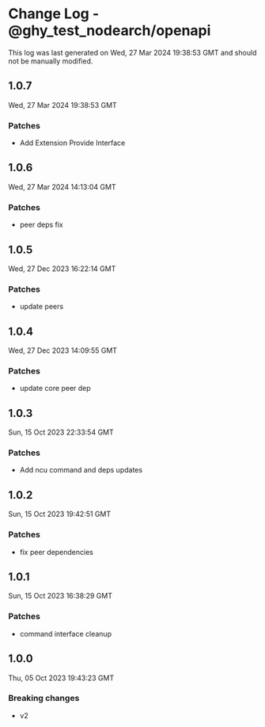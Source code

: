 # Change Log - @ghy_test_nodearch/openapi

This log was last generated on Wed, 27 Mar 2024 19:38:53 GMT and should not be manually modified.

## 1.0.7
Wed, 27 Mar 2024 19:38:53 GMT

### Patches

- Add Extension Provide Interface

## 1.0.6
Wed, 27 Mar 2024 14:13:04 GMT

### Patches

-  peer deps fix

## 1.0.5
Wed, 27 Dec 2023 16:22:14 GMT

### Patches

- update peers

## 1.0.4
Wed, 27 Dec 2023 14:09:55 GMT

### Patches

- update core peer dep

## 1.0.3
Sun, 15 Oct 2023 22:33:54 GMT

### Patches

- Add ncu command and deps updates

## 1.0.2
Sun, 15 Oct 2023 19:42:51 GMT

### Patches

- fix peer dependencies

## 1.0.1
Sun, 15 Oct 2023 16:38:29 GMT

### Patches

- command interface cleanup

## 1.0.0
Thu, 05 Oct 2023 19:43:23 GMT

### Breaking changes

- v2

